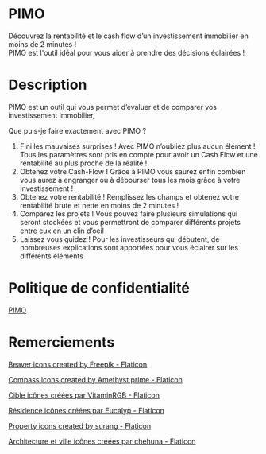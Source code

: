 # PIMO
Découvrez la rentabilité et le cash flow d’un investissement immobilier en moins de 2 minutes !  
PIMO est l'outil idéal pour vous aider à prendre des décisions éclairées !

# Description
PIMO est un outil qui vous permet d’évaluer et de comparer vos investissement immobilier, 

Que puis-je faire exactement avec PIMO ? 

1. Fini les mauvaises surprises  ! Avec PIMO n’oubliez plus aucun élément ! Tous les paramètres sont pris en compte pour avoir un Cash Flow et une rentabilité au plus proche de la réalité ! 
2. Obtenez votre Cash-Flow ! Grâce à PIMO vous saurez enfin combien vous aurez à engranger ou à débourser tous les mois grâce à votre investissement ! 
3. Obtenez votre rentabilité ! Remplissez les champs et obtenez votre rentabilité brute et nette en moins de 2 minutes !
4. Comparez les projets ! Vous pouvez faire plusieurs simulations qui seront stockées et vous permettront de comparer différents projets entre eux en un clin d’oeil 
5. Laissez vous guidez ! Pour les investisseurs qui débutent, de nombreuses explications sont apportées pour vous éclairer sur les différents éléments

# Politique de confidentialité
<a href="https://www.freeprivacypolicy.com/live/fd07dfd4-7b3f-4d4d-9a4b-100000bd826d" title="PIMO">PIMO</a>

# Remerciements
<a href="https://www.flaticon.com/free-icons/beaver" title="beaver icons">Beaver icons created by Freepik - Flaticon</a>

<a href="https://www.flaticon.com/free-icons/compass" title="compass icons">Compass icons created by Amethyst prime - Flaticon</a>

<a href="https://www.flaticon.com/fr/icones-gratuites/cible" title="cible icônes">Cible icônes créées par VitaminRGB - Flaticon</a>

<a href="https://www.flaticon.com/fr/icones-gratuites/residence" title="résidence icônes">Résidence icônes créées par Eucalyp - Flaticon</a>

<a href="https://www.flaticon.com/free-icons/property" title="property icons">Property icons created by surang - Flaticon</a>

<a href="https://www.flaticon.com/fr/icones-gratuites/architecture-et-ville" title="architecture et ville icônes">Architecture et ville icônes créées par chehuna - Flaticon</a>
